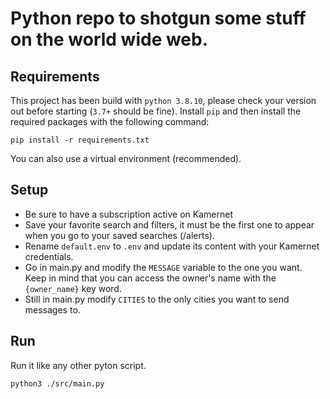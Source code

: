 # Python repo to shotgun some stuff on the world wide web.

## Requirements

This project has been build with `python 3.8.10`, please check your version out before starting (`3.7+` should be fine).
Install `pip` and then install the required packages with the following command:

    pip install -r requirements.txt

You can also use a virtual environment (recommended).

## Setup

- Be sure to have a subscription active on Kamernet
- Save your favorite search and filters, it must be the first one to appear when you go to your saved searches (/alerts).
- Rename `default.env` to `.env` and update its content with your Kamernet credentials.
- Go in main.py and modify the `MESSAGE` variable to the one you want. Keep in mind that you can access the owner's name with the `{owner_name}` key word.
- Still in main.py modify `CITIES` to the only cities you want to send messages to.

## Run

Run it like any other pyton script.

    python3 ./src/main.py
